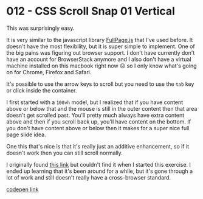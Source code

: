 # 012 - CSS Scroll Snap 01 Vertical

This was surprisingly easy.

It is very similar to the javascript library [FullPage.js](https://alvarotrigo.com/fullPage/) that I've used before. It doesn't have the most flexibility, but it is super simple to implement. One of the big pains was figuring out browser support. I don't have currently don't have an account for BrowserStack anymore and I also don't have a virtual machine installed on this macbook right now ☹️ so I only know what's going on for Chrome, Firefox and Safari.

It's possible to use the arrow keys to scroll but you need to use the `tab` key or click inside the container.

I first started with a `100vh` model, but I realized that if you have content above or below that and the mouse is still in the outer content then that area doesn't get scrolled past. You'll pretty much always have extra content above and then if you scroll back up, you'll have content on the bottom. If you don't have content above or below then it makes for a super nice full page slide idea.

One this that's nice is that it's really just an additive enhancement, so if it doesn't work then you can still scroll normally.

I originally found [this link](https://css-tricks.com/practical-css-scroll-snapping/) but couldn't find it when I started this exercise. I ended up learning that it's been around for a while, but it's gone through a lot of work and still doesn't really have a cross-browser standard.


[codepen link](https://codepen.io/buildingsareheavy/pen/VGEwyq)
